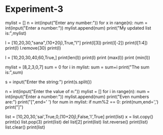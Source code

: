 # Experiment-3

mylist = []
n = int(input("Enter any number:"))
for x in range(n):
    num = int(input("Enter a number:"))
    mylist.append(num)
print("My updated list is:",mylist)




l = [10,20,30,"sana",(10+20j),True,"l"]
print(l[3])
print(l[-2])
print(l[1:4])
print(l)
l.remove(30)
print(l)




l = [10,20,30,40,60,True,]
print(len(l))
print(l)
print (max(l))
print (min(l))




mylist = [8,2,3,0,7]
sum = 0
for i in mylist:
    sum = sum+i
print("The sum is:",sum)




s = input("Enter the string:")
print(s.split())





n = int(input("Enter the value of n:"))
mylist = []
for i in range(n):
    num = int(input("Enter a number:"))
    mylist.append(num)
print("Even numbers are:")
print("[",end=' ')
for num in mylist:
    if num%2 == 0:
        print(num,end=',')
print("]")





list = [10,20,30,'sai',True,0,(10+20j),False,'l',True]
print(list)
x = list.copy()
print(x)
list.pop(3)
print(list)
del list[2]
print(list)
list.reverse()
print(list)
list.clear()
print(list)
